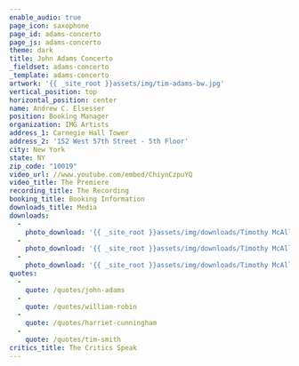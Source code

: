 ```yaml
---
enable_audio: true
page_icon: saxophone
page_id: adams-concerto
page_js: adams-concerto
theme: dark
title: John Adams Concerto
_fieldset: adams-concerto
_template: adams-concerto
artwork: '{{ _site_root }}assets/img/tim-adams-bw.jpg'
vertical_position: top
horizontal_position: center
name: Andrew C. Elsesser
position: Booking Manager
organization: IMG Artists
address_1: Carnegie Hall Tower
address_2: '152 West 57th Street - 5th Floor'
city: New York
state: NY
zip_code: "10019"
video_url: //www.youtube.com/embed/ChiynCzpuYQ
video_title: The Premiere
recording_title: The Recording
booking_title: Booking Information
downloads_title: Media
downloads:
  - 
    photo_download: '{{ _site_root }}assets/img/downloads/Timothy McAllister - 1.jpg'
  - 
    photo_download: '{{ _site_root }}assets/img/downloads/Timothy McAllister - 2.jpg'
  - 
    photo_download: '{{ _site_root }}assets/img/downloads/Timothy McAllister - 3.jpg'
quotes:
  - 
    quote: /quotes/john-adams
  - 
    quote: /quotes/william-robin
  - 
    quote: /quotes/harriet-cunningham
  - 
    quote: /quotes/tim-smith
critics_title: The Critics Speak
---
```

























